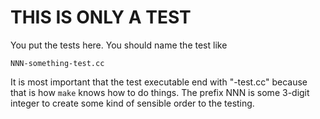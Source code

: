 
# THIS IS ONLY A TEST

You put the tests here.  You should name the test like

    NNN-something-test.cc

It is most important that the test executable end with "-test.cc" because that
is how `make` knows how to do things.  The prefix NNN is some 3-digit integer
to create some kind of sensible order to the testing.

